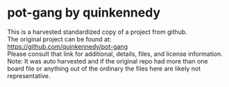 
# pot-gang by quinkennedy  
This is a harvested standardized copy of a project from github.  
The original project can be found at:  
https://github.com/quinkennedy/pot-gang  
Please consult that link for additional, details, files, and license information.  
Note: It was auto harvested and if the original repo had more than one board file or anything out of the ordinary the files here are likely not representative.  
    
